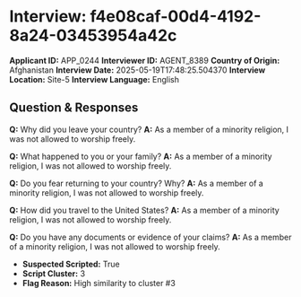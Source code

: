 # Interview: f4e08caf-00d4-4192-8a24-03453954a42c
**Applicant ID:** APP_0244
**Interviewer ID:** AGENT_8389
**Country of Origin:** Afghanistan
**Interview Date:** 2025-05-19T17:48:25.504370
**Interview Location:** Site-5
**Interview Language:** English

## Question & Responses

**Q:** Why did you leave your country?
**A:** As a member of a minority religion, I was not allowed to worship freely.

**Q:** What happened to you or your family?
**A:** As a member of a minority religion, I was not allowed to worship freely.

**Q:** Do you fear returning to your country? Why?
**A:** As a member of a minority religion, I was not allowed to worship freely.

**Q:** How did you travel to the United States?
**A:** As a member of a minority religion, I was not allowed to worship freely.

**Q:** Do you have any documents or evidence of your claims?
**A:** As a member of a minority religion, I was not allowed to worship freely.

- **Suspected Scripted:** True
- **Script Cluster:** 3
- **Flag Reason:** High similarity to cluster #3